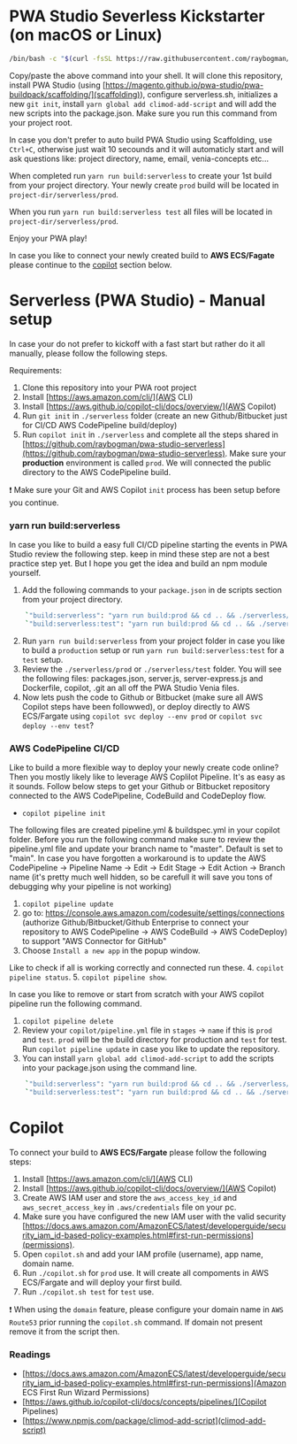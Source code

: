 # PWA Studio Severless Kickstarter (on macOS or Linux)

```bash
/bin/bash -c "$(curl -fsSL https://raw.githubusercontent.com/raybogman/serverless/HEAD/install.sh)"
```    

Copy/paste the above command into your shell. It will clone this repository, install PWA Studio (using [https://magento.github.io/pwa-studio/pwa-buildpack/scaffolding/](scaffolding)), configure serverless.sh, initializes a new `git init`, install `yarn global add climod-add-script` and will add the new scripts into the package.json. Make sure you run this command from your project root.

In case you don't prefer to auto build PWA Studio using Scaffolding, use `Ctrl+C`, otherwise just wait 10 secounds and it will automaticly start and will ask questions like: project directory, name, email, venia-concepts etc...

When completed run `yarn run build:serverless` to create your 1st build from your project directory. Your newly create `prod` build will be located in `project-dir/serverless/prod`.

When you run `yarn run build:serverless test` all files will be located in `project-dir/serverless/prod`.

Enjoy your PWA play!

In case you like to connect your newly created build to **AWS ECS/Fagate** please continue to the [copilot](#copilot) section below.


# Serverless (PWA Studio) - Manual setup

In case your do not prefer to kickoff with a fast start but rather do it all manually, please follow the following steps.

Requirements:
1. Clone this repository into your PWA root project
2. Install [https://aws.amazon.com/cli/](AWS CLI)
3. Install [https://aws.github.io/copilot-cli/docs/overview/](AWS Copilot)
4. Run `git init` in `./serverless` folder (create an new Github/Bitbucket just for CI/CD AWS CodePipeline build/deploy)
5. Run `copilot init` in `./serverless` and complete all the steps shared in [https://github.com/raybogman/pwa-studio-serverless](https://github.com/raybogman/pwa-studio-serverless). Make sure your **production** environment is called `prod`. We will connected the public directory to the AWS CodePipeline build.

:exclamation: Make sure your Git and AWS Copilot `init` process has been setup before you continue.

### yarn run build:serverless

In case you like to build a easy full CI/CD pipeline starting the events in PWA Studio review the following step.
keep in mind these step are not a best practice step yet. But I hope you get the idea and build an npm module yourself.

1. Add the following commands to your `package.json` in de scripts section from your project directory.
```bash
    `"build:serverless": "yarn run build:prod && cd .. && ./serverless/serverless.sh",`
    `"build:serverless:test": "yarn run build:prod && cd .. && ./serverless/serverless.sh test",`
```    
2. Run `yarn run build:serverless` from your project folder in case you like to build a `production` setup or run `yarn run build:serverless:test` for a `test` setup.    
3. Review the `./serverless/prod` or `./serverless/test` folder. You will see the following files: packages.json, server.js, server-express.js and Dockerfile, copilot, .git an all off the PWA Studio Venia files.
4. Now lets push the code to Github or Bitbucket (make sure all AWS Copilot steps have been followwed), or deploy directly to AWS ECS/Fargate using `copilot svc deploy --env prod` or `copilot svc deploy --env test`? 

### AWS CodePipeline CI/CD

Like to build a more flexible way to deploy your newly create code online? Then you mostly likely like to leverage AWS Coplilot Pipeline. It's as easy as it sounds. Follow below steps to get your Github or Bitbucket repository connected to the AWS CodePipeline, CodeBuild and CodeDeploy flow.

- `copilot pipeline init`

The following files are created pipeline.yml & buildspec.yml in your copilot folder. Before you run the following command make sure to review the pipeline.yml file and update your branch name to "master". Default is set to "main". In case you have forgotten a workaround is to update the AWS CodePipeline -> Pipeline Name -> Edit -> Edit Stage -> Edit Action -> Branch name (it's pretty much well hidden, so be carefull it will save you tons of debugging why your pipeline is not working)

1. `copilot pipeline update`
2. go to: https://console.aws.amazon.com/codesuite/settings/connections (authorize Github/Bitbucket/Github Enterprise to connect your repository to AWS CodePipeline -> AWS CodeBuild -> AWS CodeDeploy) to support "AWS Connector for GitHub"
3. Choose `Install a new app` in the popup window.

Like to check if all is working correctly and connected run these.
4. `copilot pipeline status`.
5. `copilot pipeline show`.

In case you like to remove or start from scratch with your AWS copilot pipeline run the following command.
1. `copilot pipeline delete`
2. Review your `copilot/pipeline.yml` file in `stages` -> `name` if this is `prod` and `test`. `prod` will be the build directory for production and `test` for test. Run `copilot pipeline update` in case you like to update the repository.
3. You can install `yarn global add climod-add-script` to add the scripts into your package.json using the command line.
```bash
    `"build:serverless": "yarn run build:prod && cd .. && ./serverless/serverless.sh",`
    `"build:serverless:test": "yarn run build:prod && cd .. && ./serverless/serverless.sh test",`
```  

# Copilot

To connect your build to **AWS ECS/Fargate** please follow the following steps:

1. Install [https://aws.amazon.com/cli/](AWS CLI)
2. Install [https://aws.github.io/copilot-cli/docs/overview/](AWS Copilot)
3. Create AWS IAM user and store the `aws_access_key_id` and `aws_secret_access_key` in `.aws/credentials` file on your pc.
4. Make sure you have configured the new IAM user with the valid security [https://docs.aws.amazon.com/AmazonECS/latest/developerguide/security_iam_id-based-policy-examples.html#first-run-permissions](permissions).
5. Open `copilot.sh` and add your IAM profile (username), app name, domain name.
6. Run `./copilot.sh` for `prod` use. It will create all compoments in AWS ECS/Fargate and will deploy your first build.  
7. Run `./copilot.sh test` for `test` use.

:heavy_exclamation_mark: When using the `domain` feature, please configure your domain name in `AWS Route53` prior running the `copilot.sh` command. If domain not present remove it from the script then.


### Readings
- [https://docs.aws.amazon.com/AmazonECS/latest/developerguide/security_iam_id-based-policy-examples.html#first-run-permissions](Amazon ECS First Run Wizard Permissions)
- [https://aws.github.io/copilot-cli/docs/concepts/pipelines/](Copilot Pipelines)
- [https://www.npmjs.com/package/climod-add-script](climod-add-script)
